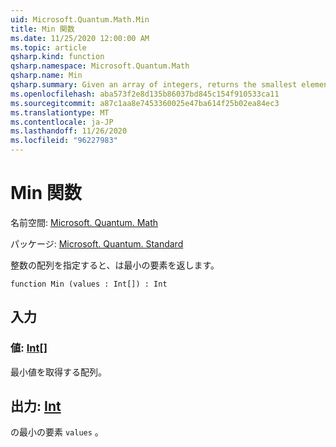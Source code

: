 ```yaml
---
uid: Microsoft.Quantum.Math.Min
title: Min 関数
ms.date: 11/25/2020 12:00:00 AM
ms.topic: article
qsharp.kind: function
qsharp.namespace: Microsoft.Quantum.Math
qsharp.name: Min
qsharp.summary: Given an array of integers, returns the smallest element.
ms.openlocfilehash: aba573f2e8d135b86037bd845c154f910533ca11
ms.sourcegitcommit: a87c1aa8e7453360025e47ba614f25b02ea84ec3
ms.translationtype: MT
ms.contentlocale: ja-JP
ms.lasthandoff: 11/26/2020
ms.locfileid: "96227983"
---
```

# <a name="min-function"></a>Min 関数

名前空間: [Microsoft. Quantum. Math](xref:Microsoft.Quantum.Math)

パッケージ: [Microsoft. Quantum. Standard](https://nuget.org/packages/Microsoft.Quantum.Standard)


整数の配列を指定すると、は最小の要素を返します。

```qsharp
function Min (values : Int[]) : Int
```


## <a name="input"></a>入力

### <a name="values--int"></a>値: [Int](xref:microsoft.quantum.lang-ref.int)[]

最小値を取得する配列。



## <a name="output--int"></a>出力: [Int](xref:microsoft.quantum.lang-ref.int)

の最小の要素 `values` 。